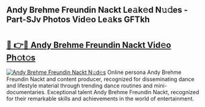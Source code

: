 ## Andy Brehme Freundin Nackt Le𝚊k𝚎d N𝚞𝚍es - Part-SJv Photos Vid𝚎o Le𝚊ks GFTkh

# <h2><a href="http://fb76lup.evod.top/?m=Andy+Brehme+Freundin+Nackt">🔗 👉🔴 Andy Brehme Freundin Nackt Vid𝚎o Ph𝚘t𝚘s</a></h2>

[![Andy Brehme Freundin Nackt N𝚞d𝚎s](https://i.imgur.com/8V9OHl7.gif)](http://fb76lup.evod.top/?m=Andy+Brehme+Freundin+Nackt)
Online persona Andy Brehme Freundin Nackt and content producer, recognized for disseminating dance and lifestyle material through trending dance routines and mini-documentaries. Exceptional talent Andy Brehme Freundin Nackt, recognized for their remarkable skills and achievements in the world of entertainment. 
